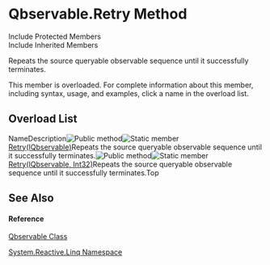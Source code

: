 # Qbservable.Retry Method

Include Protected Members  
Include Inherited Members

Repeats the source queryable observable sequence until it successfully terminates.

This member is overloaded. For complete information about this member, including syntax, usage, and examples, click a name in the overload list.

## Overload List

NameDescription![Public method](images\Hh303103.pubmethod(en-us,VS.103).gif "Public method")![Static member](images\Hh244319.static(en-us,VS.103).gif "Static member")[Retry<TSource>(IQbservable<TSource>)](https://msdn.microsoft.com/en-us/library/m:system.reactive.linq.qbservable.retry%60%601(system.reactive.linq.iqbservable%7b%60%600%7d)(v=VS.103))Repeats the source queryable observable sequence until it successfully terminates.![Public method](images\Hh303103.pubmethod(en-us,VS.103).gif "Public method")![Static member](images\Hh244319.static(en-us,VS.103).gif "Static member")[Retry<TSource>(IQbservable<TSource>, Int32)](https://msdn.microsoft.com/en-us/library/m:system.reactive.linq.qbservable.retry%60%601(system.reactive.linq.iqbservable%7b%60%600%7d%2csystem.int32)(v=VS.103))Repeats the source queryable observable sequence until it successfully terminates.Top

## See Also

#### Reference

[Qbservable Class](Qbservable\Qbservable.md)

[System.Reactive.Linq Namespace](System.Reactive.Linq\System.Reactive.Linq.md)
